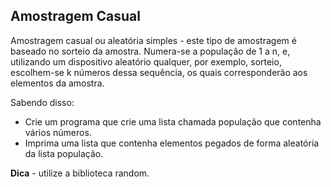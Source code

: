 <h2>Amostragem Casual</h2>

Amostragem casual ou aleatória simples - este tipo de amostragem é baseado no sorteio da amostra. Numera-se a população de 1 a n, e, utilizando um dispositivo aleatório qualquer, por exemplo, sorteio, escolhem-se k números dessa sequência, os quais corresponderão aos elementos da amostra.

Sabendo disso:

- Crie um programa que crie uma lista chamada população que contenha vários números.
- Imprima uma lista  que contenha elementos pegados de forma aleatória da lista população.





<strong>Dica</strong> - utilize a biblioteca random.